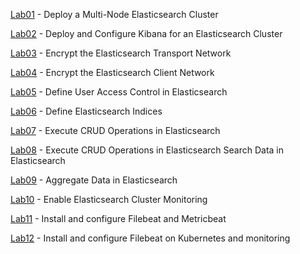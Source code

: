 [Lab01](Lab01.md) - Deploy a Multi-Node Elasticsearch Cluster

[Lab02](Lab02.md) - Deploy and Configure Kibana for an Elasticsearch Cluster

[Lab03](Lab03.md) - Encrypt the Elasticsearch Transport Network

[Lab04](Lab04.md) - Encrypt the Elasticsearch Client Network

[Lab05](Lab05.md) - Define User Access Control in Elasticsearch 

[Lab06](Lab06.md) - Define Elasticsearch Indices 

[Lab07](Lab07.md) - Execute CRUD Operations in Elasticsearch

[Lab08](Lab08.md) - Execute CRUD Operations in Elasticsearch Search Data in Elasticsearch

[Lab09](Lab09.md) - Aggregate Data in Elasticsearch

[Lab10](Lab10.md) - Enable Elasticsearch Cluster Monitoring

[Lab11](Lab11.md) - Install and configure Filebeat and Metricbeat 

[Lab12](Lab12.md) - Install and configure Filebeat on Kubernetes and monitoring 


